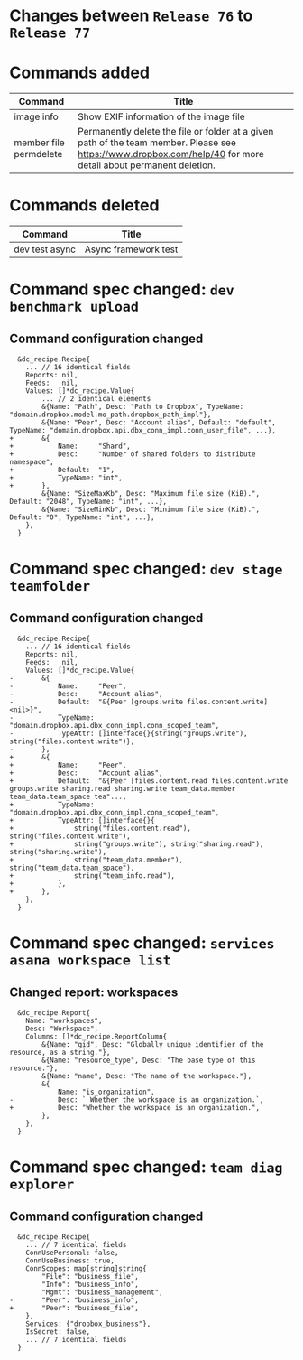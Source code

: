 # Changes between `Release 76` to `Release 77`

# Commands added


| Command                | Title                                                                                                                                                          |
|------------------------|----------------------------------------------------------------------------------------------------------------------------------------------------------------|
| image info             | Show EXIF information of the image file                                                                                                                        |
| member file permdelete | Permanently delete the file or folder at a given path of the team member. Please see https://www.dropbox.com/help/40 for more detail about permanent deletion. |



# Commands deleted


| Command        | Title                |
|----------------|----------------------|
| dev test async | Async framework test |



# Command spec changed: `dev benchmark upload`


## Command configuration changed


```
  &dc_recipe.Recipe{
  	... // 16 identical fields
  	Reports: nil,
  	Feeds:   nil,
  	Values: []*dc_recipe.Value{
  		... // 2 identical elements
  		&{Name: "Path", Desc: "Path to Dropbox", TypeName: "domain.dropbox.model.mo_path.dropbox_path_impl"},
  		&{Name: "Peer", Desc: "Account alias", Default: "default", TypeName: "domain.dropbox.api.dbx_conn_impl.conn_user_file", ...},
+ 		&{
+ 			Name:     "Shard",
+ 			Desc:     "Number of shared folders to distribute namespace",
+ 			Default:  "1",
+ 			TypeName: "int",
+ 		},
  		&{Name: "SizeMaxKb", Desc: "Maximum file size (KiB).", Default: "2048", TypeName: "int", ...},
  		&{Name: "SizeMinKb", Desc: "Minimum file size (KiB).", Default: "0", TypeName: "int", ...},
  	},
  }
```
# Command spec changed: `dev stage teamfolder`


## Command configuration changed


```
  &dc_recipe.Recipe{
  	... // 16 identical fields
  	Reports: nil,
  	Feeds:   nil,
  	Values: []*dc_recipe.Value{
- 		&{
- 			Name:     "Peer",
- 			Desc:     "Account alias",
- 			Default:  "&{Peer [groups.write files.content.write] <nil>}",
- 			TypeName: "domain.dropbox.api.dbx_conn_impl.conn_scoped_team",
- 			TypeAttr: []interface{}{string("groups.write"), string("files.content.write")},
- 		},
+ 		&{
+ 			Name:     "Peer",
+ 			Desc:     "Account alias",
+ 			Default:  "&{Peer [files.content.read files.content.write groups.write sharing.read sharing.write team_data.member team_data.team_space tea"...,
+ 			TypeName: "domain.dropbox.api.dbx_conn_impl.conn_scoped_team",
+ 			TypeAttr: []interface{}{
+ 				string("files.content.read"), string("files.content.write"),
+ 				string("groups.write"), string("sharing.read"), string("sharing.write"),
+ 				string("team_data.member"), string("team_data.team_space"),
+ 				string("team_info.read"),
+ 			},
+ 		},
  	},
  }
```
# Command spec changed: `services asana workspace list`


## Changed report: workspaces

```
  &dc_recipe.Report{
  	Name: "workspaces",
  	Desc: "Workspace",
  	Columns: []*dc_recipe.ReportColumn{
  		&{Name: "gid", Desc: "Globally unique identifier of the resource, as a string."},
  		&{Name: "resource_type", Desc: "The base type of this resource."},
  		&{Name: "name", Desc: "The name of the workspace."},
  		&{
  			Name: "is_organization",
- 			Desc: `	Whether the workspace is an organization.`,
+ 			Desc: "Whether the workspace is an organization.",
  		},
  	},
  }
```
# Command spec changed: `team diag explorer`


## Command configuration changed


```
  &dc_recipe.Recipe{
  	... // 7 identical fields
  	ConnUsePersonal: false,
  	ConnUseBusiness: true,
  	ConnScopes: map[string]string{
  		"File": "business_file",
  		"Info": "business_info",
  		"Mgmt": "business_management",
- 		"Peer": "business_info",
+ 		"Peer": "business_file",
  	},
  	Services: {"dropbox_business"},
  	IsSecret: false,
  	... // 7 identical fields
  }
```
